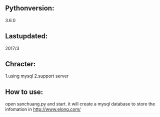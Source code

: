 ## Pythonversion:
3.6.0

## Lastupdated:
2017/3

## Chracter: 
1.using mysql
2.support server

## How to use:
open sanchuang.py and start. it will create a mysql database to store the infomation in http://www.elong.com/
